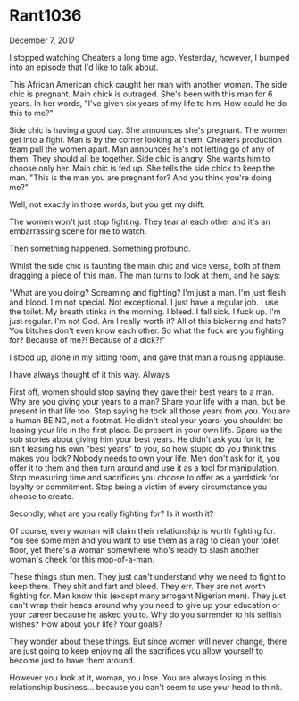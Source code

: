 # Rant1036


December 7, 2017

I stopped watching Cheaters a long time ago. Yesterday, however, I bumped into an episode that I'd like to talk about.

This African American chick caught her man with another woman. The side chic is pregnant. Main chick is outraged. She's been with this man for 6 years. In her words, "I've given six years of my life to him. How could he do this to me?"

Side chic is having a good day. She announces she's pregnant. The women get into a fight. Man is by the corner looking at them. Cheaters production team pull the women apart. Man announces he's not letting go of any of them. They should all be together. Side chic is angry. She wants him to choose only her. Main chic is fed up. She tells the side chick to keep the man. "This is the man you are pregnant for? And you think you're doing me?"

Well, not exactly in those words, but you get my drift.

The women won't just stop fighting. They tear at each other and it's an embarrassing scene for me to watch.

Then something happened. Something profound.

Whilst the side chic is taunting the main chic and vice versa, both of them dragging a piece of this man. The man turns to look at them, and he says:

"What are you doing? Screaming and fighting? I'm just a man. I'm just flesh and blood. I'm not special. Not exceptional. I just have a regular job. I use the toilet. My breath stinks in the morning. I bleed. I fall sick. I fuck up. I'm just regular. I'm not God. Am I really worth it? All of this bickering and hate? You bitches don't even know each other. So what the fuck are you fighting for? Because of me?! Because of a dick?!"

I stood up, alone in my sitting room, and gave that man a rousing applause.

I have always thought of it this way. Always.

First off, women should stop saying they gave their best years to a man. Why are you giving your years to a man? Share your life with a man, but be present in that life too. Stop saying he took all those years from you. You are a human BEING, not a footmat. He didn't steal your years; you shouldnt be leasing your life in the first place. Be present in your own life. Spare us the sob stories about giving him your best years. He didn't ask you for it; he isn't leasing his own "best years" to you, so how stupid do you think this makes you look? Nobody needs to own your life. Men don't ask for it, you offer it to them and then turn around and use it as a tool for manipulation. Stop measuring time and sacrifices you choose to offer as a yardstick for loyalty or commitment. Stop being a victim of every circumstance you choose to create. 

Secondly, what are you really fighting for? Is it worth it?

Of course, every woman will claim their relationship is worth fighting for. You see some men and you want to use them as a rag to clean your toilet floor, yet there's a woman somewhere who's ready to slash another woman's cheek for this mop-of-a-man.

These things stun men. They just can't understand why we need to fight to keep them. They shit and fart and bleed. They err. They are not worth fighting for. Men know this (except many arrogant Nigerian men). They just can't wrap their heads around why you need to give up your education or your career because he asked you to. Why do you surrender to his selfish wishes? How about your life? Your goals?

They wonder about these things. But since women will never change, there are just going to keep enjoying all the sacrifices you allow yourself to become just to have them around. 

However you look at it, woman, you lose. You are always losing in this relationship business... because you can't seem to use your head to think.